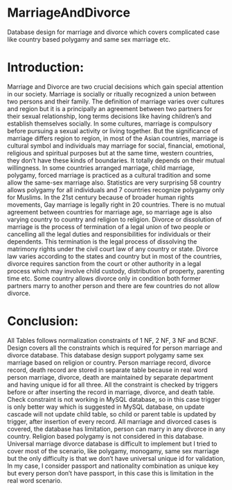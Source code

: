 # MarriageAndDivorce
Database design for marriage and divorce which covers complicated case like country based polygamy and same sex marriage etc.
# Introduction: 
Marriage and Divorce are two crucial decisions which gain special attention in our society. Marriage is socially or ritually recognized a union between two persons and their family. The definition of marriage varies over cultures and region but it is a principally an agreement between two partners for their sexual relationship, long terms decisions like having children’s and establish themselves socially. In some cultures, marriage is compulsory before pursuing a sexual activity or living together. But the significance of marriage differs region to region, in most of the Asian countries, marriage is cultural symbol and individuals may marriage for social, financial, emotional, religious and spiritual purposes but at the same time, western countries, they don’t have these kinds of boundaries. It totally depends on their mutual willingness. In some countries arranged marriage, child marriage, polygamy, forced marriage is practiced as a cultural tradition and some allow the same-sex marriage also. Statistics are very surprising 58 country allows polygamy for all individuals and 7 countries recognize polygamy only for Muslims. In the 21st century because of broader human rights movements, Gay marriage is legally right in 20 countries. There is no mutual agreement between countries for marriage age, so marriage age is also varying country to country and religion to religion. Divorce or dissolution of marriage is the process of termination of a legal union of two people or cancelling all the legal duties and responsibilities for individuals or their dependents. This termination is the legal process of dissolving the matrimony rights under the civil court law of any country or state. Divorce law varies according to the states and country but in most of the countries, divorce requires sanction from the court or other authority in a legal process which may involve child custody, distribution of property, parenting time etc. Some country allows divorce only in condition both former partners marry to another person and there are few countries do not allow divorce. 

# Conclusion:  
All Tables follows normalization constraints of 1 NF, 2 NF, 3 NF and BCNF. 
Design covers all the constraints which is required for person marriage and divorce database. This database design support polygamy same sex marriage based on religion or country. 
Person marriage record, divorce record, death record are stored in separate table because in real word person marriage, divorce, death are maintained by separate department and having unique id for all three. All the constraint is checked by triggers before or after inserting the record in marriage, divorce, and death table. 
Check constraint is not working in MySQL database, so in this case trigger is only better way which is suggested in MySQL database, on update cascade will not update child table, so child or parent table is updated by trigger, after insertion of every record. 
All marriage and divorced cases is covered, the database has limitation, person can marry in any divorce in any country. Religion based polygamy is not considered in this database. 
Universal marriage divorce database is difficult to implement but I tried to cover most of the scenario, like polygamy, monogamy, same sex marriage but the only difficulty is that we don’t have universal unique id for validation, In my case, I consider passport and nationality combination as unique key but every person don’t have passport, in this case this is limitation in the real word scenario. 
